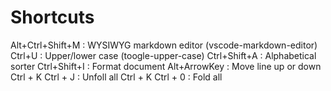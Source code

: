 # Shortcuts

Alt+Ctrl+Shift+M     : WYSIWYG markdown editor (vscode-markdown-editor)
Ctrl+U : Upper/lower case (toogle-upper-case)
Ctrl+Shift+A : Alphabetical sorter
Ctrl+Shift+I : Format document
Alt+ArrowKey : Move line up or down
Ctrl + K Ctrl + J   : Unfoll all
Ctrl + K Ctrl + 0   : Fold all
